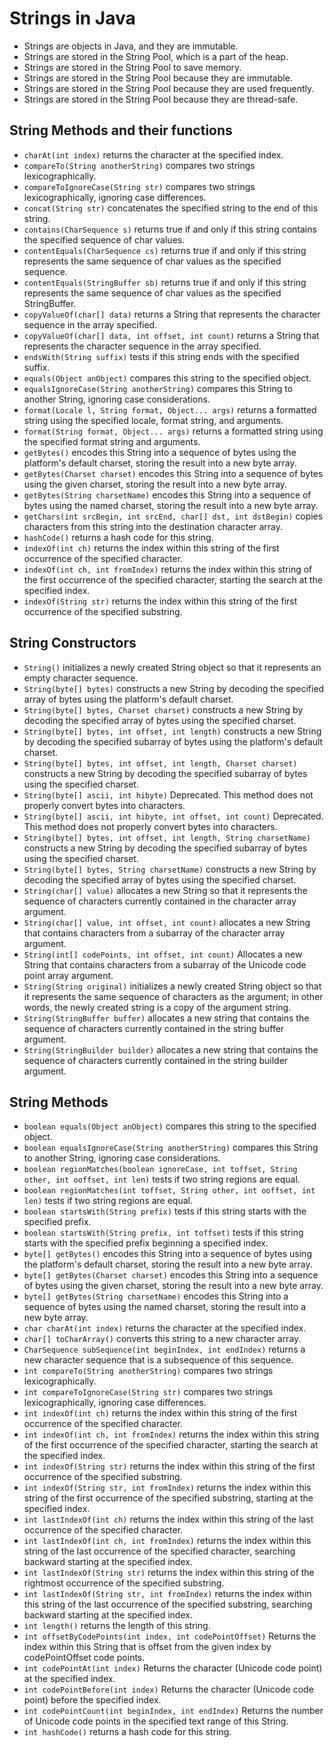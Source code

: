 # Strings in Java
- Strings are objects in Java, and they are immutable.
- Strings are stored in the String Pool, which is a part of the heap.
- Strings are stored in the String Pool to save memory.
- Strings are stored in the String Pool because they are immutable.
- Strings are stored in the String Pool because they are used frequently.
- Strings are stored in the String Pool because they are thread-safe.

## String Methods and their functions
- `charAt(int index)` returns the character at the specified index.
- `compareTo(String anotherString)` compares two strings lexicographically.
- `compareToIgnoreCase(String str)` compares two strings lexicographically, ignoring case differences.
- `concat(String str)` concatenates the specified string to the end of this string.
- `contains(CharSequence s)` returns true if and only if this string contains the specified sequence of char values.
- `contentEquals(CharSequence cs)` returns true if and only if this string represents the same sequence of char values as the specified sequence.
- `contentEquals(StringBuffer sb)` returns true if and only if this string represents the same sequence of char values as the specified StringBuffer.
- `copyValueOf(char[] data)` returns a String that represents the character sequence in the array specified.
- `copyValueOf(char[] data, int offset, int count)` returns a String that represents the character sequence in the array specified.
- `endsWith(String suffix)` tests if this string ends with the specified suffix.
- `equals(Object anObject)` compares this string to the specified object.
- `equalsIgnoreCase(String anotherString)` compares this String to another String, ignoring case considerations.
- `format(Locale l, String format, Object... args)` returns a formatted string using the specified locale, format string, and arguments.
- `format(String format, Object... args)` returns a formatted string using the specified format string and arguments.
- `getBytes()` encodes this String into a sequence of bytes using the platform's default charset, storing the result into a new byte array.
- `getBytes(Charset charset)` encodes this String into a sequence of bytes using the given charset, storing the result into a new byte array.
- `getBytes(String charsetName)` encodes this String into a sequence of bytes using the named charset, storing the result into a new byte array.
- `getChars(int srcBegin, int srcEnd, char[] dst, int dstBegin)` copies characters from this string into the destination character array.
- `hashCode()` returns a hash code for this string.
- `indexOf(int ch)` returns the index within this string of the first occurrence of the specified character.
- `indexOf(int ch, int fromIndex)` returns the index within this string of the first occurrence of the specified character, starting the search at the specified index.
- `indexOf(String str)` returns the index within this string of the first occurrence of the specified substring.

## String Constructors
- `String()` initializes a newly created String object so that it represents an empty character sequence.
- `String(byte[] bytes)` constructs a new String by decoding the specified array of bytes using the platform's default charset.
- `String(byte[] bytes, Charset charset)` constructs a new String by decoding the specified array of bytes using the specified charset.
- `String(byte[] bytes, int offset, int length)` constructs a new String by decoding the specified subarray of bytes using the platform's default charset.
- `String(byte[] bytes, int offset, int length, Charset charset)` constructs a new String by decoding the specified subarray of bytes using the specified charset.
- `String(byte[] ascii, int hibyte)` Deprecated. This method does not properly convert bytes into characters.
- `String(byte[] ascii, int hibyte, int offset, int count)` Deprecated. This method does not properly convert bytes into characters.
- `String(byte[] bytes, int offset, int length, String charsetName)` constructs a new String by decoding the specified subarray of bytes using the specified charset.
- `String(byte[] bytes, String charsetName)` constructs a new String by decoding the specified array of bytes using the specified charset.
- `String(char[] value)` allocates a new String so that it represents the sequence of characters currently contained in the character array argument.
- `String(char[] value, int offset, int count)` allocates a new String that contains characters from a subarray of the character array argument.
- `String(int[] codePoints, int offset, int count)` Allocates a new String that contains characters from a subarray of the Unicode code point array argument.
- `String(String original)` initializes a newly created String object so that it represents the same sequence of characters as the argument; in other words, the newly created string is a copy of the argument string.
- `String(StringBuffer buffer)` allocates a new string that contains the sequence of characters currently contained in the string buffer argument.
- `String(StringBuilder builder)` allocates a new string that contains the sequence of characters currently contained in the string builder argument.

## String Methods
- `boolean equals(Object anObject)` compares this string to the specified object.
- `boolean equalsIgnoreCase(String anotherString)` compares this String to another String, ignoring case considerations.
- `boolean regionMatches(boolean ignoreCase, int toffset, String other, int ooffset, int len)` tests if two string regions are equal.
- `boolean regionMatches(int toffset, String other, int ooffset, int len)` tests if two string regions are equal.
- `boolean startsWith(String prefix)` tests if this string starts with the specified prefix.
- `boolean startsWith(String prefix, int toffset)` tests if this string starts with the specified prefix beginning a specified index.
- `byte[] getBytes()` encodes this String into a sequence of bytes using the platform's default charset, storing the result into a new byte array.
- `byte[] getBytes(Charset charset)` encodes this String into a sequence of bytes using the given charset, storing the result into a new byte array.
- `byte[] getBytes(String charsetName)` encodes this String into a sequence of bytes using the named charset, storing the result into a new byte array.
- `char charAt(int index)` returns the character at the specified index.
- `char[] toCharArray()` converts this string to a new character array.
- `CharSequence subSequence(int beginIndex, int endIndex)` returns a new character sequence that is a subsequence of this sequence.
- `int compareTo(String anotherString)` compares two strings lexicographically.
- `int compareToIgnoreCase(String str)` compares two strings lexicographically, ignoring case differences.
- `int indexOf(int ch)` returns the index within this string of the first occurrence of the specified character.
- `int indexOf(int ch, int fromIndex)` returns the index within this string of the first occurrence of the specified character, starting the search at the specified index.
- `int indexOf(String str)` returns the index within this string of the first occurrence of the specified substring.
- `int indexOf(String str, int fromIndex)` returns the index within this string of the first occurrence of the specified substring, starting at the specified index.
- `int lastIndexOf(int ch)` returns the index within this string of the last occurrence of the specified character.
- `int lastIndexOf(int ch, int fromIndex)` returns the index within this string of the last occurrence of the specified character, searching backward starting at the specified index.
- `int lastIndexOf(String str)` returns the index within this string of the rightmost occurrence of the specified substring.
- `int lastIndexOf(String str, int fromIndex)` returns the index within this string of the last occurrence of the specified substring, searching backward starting at the specified index.
- `int length()` returns the length of this string.
- `int offsetByCodePoints(int index, int codePointOffset)` Returns the index within this String that is offset from the given index by codePointOffset code points.
- `int codePointAt(int index)` Returns the character (Unicode code point) at the specified index.
- `int codePointBefore(int index)` Returns the character (Unicode code point) before the specified index.
- `int codePointCount(int beginIndex, int endIndex)` Returns the number of Unicode code points in the specified text range of this String.
- `int hashCode()` returns a hash code for this string.


